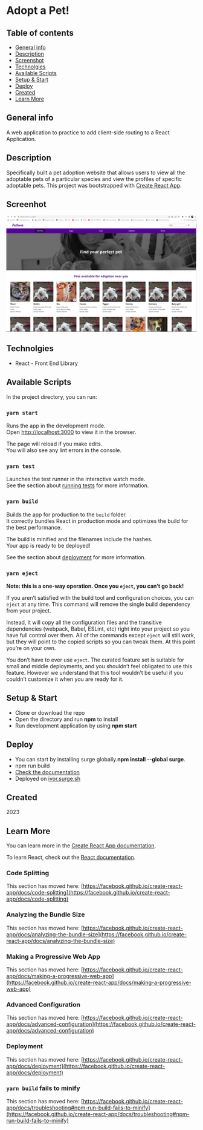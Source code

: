 # Adopt a Pet!

## Table of contents
* [General info](#general-info)
* [Description](#description)
* [Screenshot](#screenshot)
* [Technolgies](#technolgies)
* [Available Scripts](#scripts)
* [Setup & Start](#setup)
* [Deploy](#deploy)
* [Created](#created)
* [Learn More](#learnmore)

## General info <a id="general-info"></a>

A web application to practice to add client-side routing to a React Application.

## Description <a id="description"></a>

Specifically built a pet adoption website that allows users to view all the adoptable pets of a particular species and view the profiles of specific adoptable pets. This project was bootstrapped with [Create React App](https://github.com/facebook/create-react-app).

## Screenhot <a id="screenshot"></a>

![image](./public/background.jpg)

## Technolgies <a id="technolgies"></a>

* React - Front End Library

## Available Scripts

In the project directory, you can run:

### `yarn start`

Runs the app in the development mode.\
Open [http://localhost:3000](http://localhost:3000) to view it in the browser.

The page will reload if you make edits.\
You will also see any lint errors in the console.

### `yarn test`

Launches the test runner in the interactive watch mode.\
See the section about [running tests](https://facebook.github.io/create-react-app/docs/running-tests) for more information.

### `yarn build`

Builds the app for production to the `build` folder.\
It correctly bundles React in production mode and optimizes the build for the best performance.

The build is minified and the filenames include the hashes.\
Your app is ready to be deployed!

See the section about [deployment](https://facebook.github.io/create-react-app/docs/deployment) for more information.

### `yarn eject`

**Note: this is a one-way operation. Once you `eject`, you can’t go back!**

If you aren’t satisfied with the build tool and configuration choices, you can `eject` at any time. This command will remove the single build dependency from your project.

Instead, it will copy all the configuration files and the transitive dependencies (webpack, Babel, ESLint, etc) right into your project so you have full control over them. All of the commands except `eject` will still work, but they will point to the copied scripts so you can tweak them. At this point you’re on your own.

You don’t have to ever use `eject`. The curated feature set is suitable for small and middle deployments, and you shouldn’t feel obligated to use this feature. However we understand that this tool wouldn’t be useful if you couldn’t customize it when you are ready for it.

## Setup & Start <a id="setup"></a>

* Clone or download the repo
* Open the directory and run **npm** to install
* Run development application by using **npm start**

## Deploy <a id="deploy"></a>

* You can start by installing surge globally.**npm install --global surge**.
* npm run build
* [Check the documentation](https://surge.sh/)
* Deployed on [ivor.surge.sh](https://ivor.surge.sh)

## Created <a id="created"></a>

2023

## Learn More <a id="learnmore"></a>

You can learn more in the [Create React App documentation](https://facebook.github.io/create-react-app/docs/getting-started).

To learn React, check out the [React documentation](https://reactjs.org/).

### Code Splitting

This section has moved here: [https://facebook.github.io/create-react-app/docs/code-splitting](https://facebook.github.io/create-react-app/docs/code-splitting)

### Analyzing the Bundle Size

This section has moved here: [https://facebook.github.io/create-react-app/docs/analyzing-the-bundle-size](https://facebook.github.io/create-react-app/docs/analyzing-the-bundle-size)

### Making a Progressive Web App

This section has moved here: [https://facebook.github.io/create-react-app/docs/making-a-progressive-web-app](https://facebook.github.io/create-react-app/docs/making-a-progressive-web-app)

### Advanced Configuration

This section has moved here: [https://facebook.github.io/create-react-app/docs/advanced-configuration](https://facebook.github.io/create-react-app/docs/advanced-configuration)

### Deployment

This section has moved here: [https://facebook.github.io/create-react-app/docs/deployment](https://facebook.github.io/create-react-app/docs/deployment)

### `yarn build` fails to minify

This section has moved here: [https://facebook.github.io/create-react-app/docs/troubleshooting#npm-run-build-fails-to-minify](https://facebook.github.io/create-react-app/docs/troubleshooting#npm-run-build-fails-to-minify)
